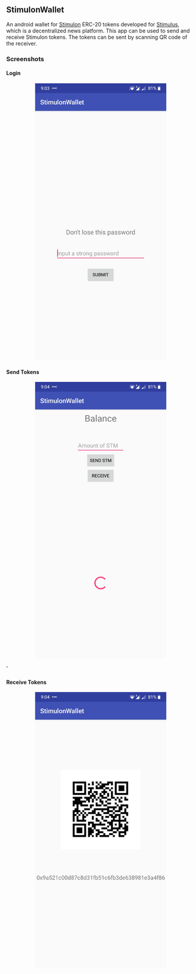 ## StimulonWallet
An android wallet for [Stimulon](https://github.com/cvhariharan/Stimulon) ERC-20 tokens developed for [Stimulus](https://github.com/Studio-7/Stimulus-Doc), which is a decentralized news platform. This app can be used to send and receive Stimulon tokens. The tokens can be sent by scanning QR code of the receiver. 

### Screenshots
#### Login
<p align="center">
  <img src="./Screenshots/login.jpg" width="350" title="Login activity">
</p>

#### Send Tokens
<p align="center">
  <img src="./Screenshots/send.jpg" width="350" title="Send activity">
</p>'

#### Receive Tokens
<p align="center">
  <img src="./Screenshots/receive.jpg" width="350" title="Receive activity">
</p>

